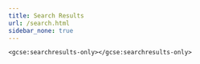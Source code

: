 ```yaml
---
title: Search Results
url: /search.html
sidebar_none: true
---
```


<style>
    .gs-webResult div.gs-visibleUrl-long, .gs-promotion div.gs-visibleUrl-long {
        padding-bottom: 0;
    }

    table, th, td, tr {
        border: 0;
        padding: 0;
    }

    table {
        margin-left: .5em;
        margin-right: 0;
    }

    table p:first-of-type {
        margin-top: 0;
    }

    table p:last-of-type {
        margin-bottom: 0
    }

    tr.oneof>td {
        border: 0;
    }

    table {
        border-collapse: collapse;
        border-spacing: 0;
    }

    tr:first-child th:first-child {
        border: 0;
    }

    tr:first-child td:first-child {
        border: 0;
    }

    tr:first-child th:last-child {
        border: 0;
    }

    tr:first-child td:last-child {
        border: 0;
    }

    tr:last-child td {
        border: 0;
    }

    tr:last-child td:first-child {
        border: 0;
    }

    tr:last-child td:last-child {
        border: 0;
    }

    tr th:last-child {
        border: 0;
    }

    tr td:last-child {
        border: 0;
    }
</style>

<div class="search-results">
    <script>
        (function() {
            var cx = '{{< search_engine_id >}}';
            var gcse = document.createElement('script');
            gcse.type = 'text/javascript';
            gcse.async = true;
            gcse.src = 'https://cse.google.com/cse.js?cx=' + cx;
            var s = document.getElementsByTagName('script')[0];
            s.parentNode.insertBefore(gcse, s);
        })();
    </script>

    <gcse:searchresults-only></gcse:searchresults-only>
</div>

<script>
    function getParameterByName(name, url) {
        if (!url) url = window.location.href;
        name = name.replace(/[\[\]]/g, "\\$&");
        var regex = new RegExp("[?&]" + name + "(=([^&#]*)|&|#|$)"),
            results = regex.exec(url);
        if (!results) return null;
        if (!results[2]) return '';
        return decodeURIComponent(results[2].replace(/\+/g, " "));
    }
    var q = getParameterByName('q', window.location.href);
    document.getElementsByName('q')[0].value = q;
</script>
